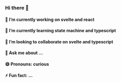 ### Hi there 👋

#### 🔭 I’m currently working on svelte and react
#### 🌱 I’m currently learning state machine and typescript
#### 👯 I’m looking to collaborate on svelte and typescript
#### 💬 Ask me about ...
#### 😄 Pronouns: curious
#### ⚡ Fun fact: ...

